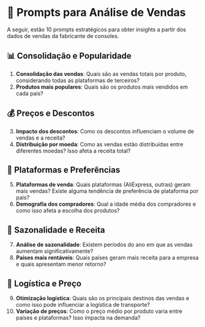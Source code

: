 # 🎯 Prompts para Análise de Vendas

A seguir, estão 10 prompts estratégicos para obter insights a partir dos dados de vendas da fabricante de consoles.

## 📊 Consolidação e Popularidade
1. **Consolidação das vendas**: Quais são as vendas totais por produto, considerando todas as plataformas de terceiros?  
2. **Produtos mais populares**: Quais são os produtos mais vendidos em cada país?  

## 💰 Preços e Descontos
3. **Impacto dos descontos**: Como os descontos influenciam o volume de vendas e a receita?  
4. **Distribuição por moeda**: Como as vendas estão distribuídas entre diferentes moedas? Isso afeta a receita total?  

## 🛒 Plataformas e Preferências
5. **Plataformas de venda**: Quais plataformas (AliExpress, outras) geram mais vendas? Existe alguma tendência de preferência de plataforma por país?  
6. **Demografia dos compradores**: Qual a idade média dos compradores e como isso afeta a escolha dos produtos?  

## 📆 Sazonalidade e Receita
7. **Análise de sazonalidade**: Existem períodos do ano em que as vendas aumentam significativamente?  
8. **Países mais rentáveis**: Quais países geram mais receita para a empresa e quais apresentam menor retorno?  

## 🚛 Logística e Preço
9. **Otimização logística**: Quais são os principais destinos das vendas e como isso pode influenciar a logística de transporte?  
10. **Variação de preços**: Como o preço médio por produto varia entre países e plataformas? Isso impacta na demanda?  
